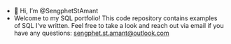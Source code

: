 - 👋 Hi, I’m @SengphetStAmant
- Welcome to my SQL portfolio! This code repository contains examples of SQL I've written. Feel free to take a look and reach out via email if you have any questions:
sengphet.st.amant@outlook.com



